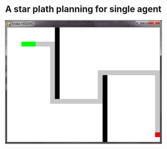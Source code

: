 # A star plath planning for single agent
![image](https://github.com/HeGsnS/A-star-plath-planning-for-single-agent/blob/master/A%20path%20planning.jpg)
